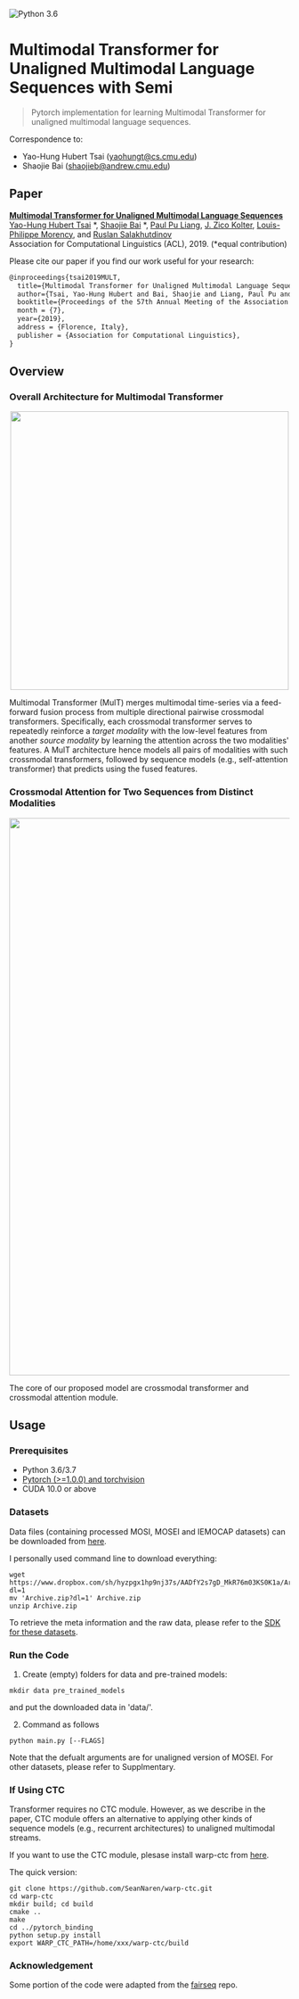![Python 3.6](https://img.shields.io/badge/python-3.6-green.svg)  

# Multimodal Transformer for Unaligned Multimodal Language Sequences with Semi

> Pytorch implementation for learning Multimodal Transformer for unaligned multimodal language sequences.

Correspondence to: 
  - Yao-Hung Hubert Tsai (yaohungt@cs.cmu.edu)
  - Shaojie Bai (shaojieb@andrew.cmu.edu)

## Paper
[**Multimodal Transformer for Unaligned Multimodal Language Sequences**](https://arxiv.org/pdf/1906.00295.pdf)<br>
[Yao-Hung Hubert Tsai](https://yaohungt.github.io) *, [Shaojie Bai](https://jerrybai1995.github.io) *, [Paul Pu Liang](http://www.cs.cmu.edu/~pliang/), [J. Zico Kolter](http://zicokolter.com), [Louis-Philippe Morency](https://www.cs.cmu.edu/~morency/), and [Ruslan Salakhutdinov](https://www.cs.cmu.edu/~rsalakhu/)<br>
Association for Computational Linguistics (ACL), 2019. (*equal contribution)

Please cite our paper if you find our work useful for your research:

```tex
@inproceedings{tsai2019MULT,
  title={Multimodal Transformer for Unaligned Multimodal Language Sequences},
  author={Tsai, Yao-Hung Hubert and Bai, Shaojie and Liang, Paul Pu and Kolter, J. Zico and Morency, Louis-Philippe and Salakhutdinov, Ruslan},
  booktitle={Proceedings of the 57th Annual Meeting of the Association for Computational Linguistics (Volume 1: Long Papers)},
  month = {7},
  year={2019},
  address = {Florence, Italy},
  publisher = {Association for Computational Linguistics},
}
```

## Overview

### Overall Architecture for Multimodal Transformer
<p align="center">
<img src='imgs/architecture.png' width="500px"/>

Multimodal Transformer (MulT) merges multimodal time-series via a feed-forward fusion process from multiple directional pairwise crossmodal transformers. Specifically, each crossmodal transformer serves to repeatedly reinforce a *target modality* with the low-level features from another *source modality* by learning the attention across the two modalities' features. A MulT architecture hence models all pairs of modalities with such crossmodal transformers, followed by sequence models (e.g., self-attention transformer) that predicts using the fused features.


### Crossmodal Attention for Two Sequences from Distinct Modalities 
<p align="center">
<img src='imgs/cm.png' width="1000px"/>
  
The core of our proposed model are crossmodal transformer and crossmodal attention module.   
  
## Usage

### Prerequisites
- Python 3.6/3.7
- [Pytorch (>=1.0.0) and torchvision](https://pytorch.org/)
- CUDA 10.0 or above

### Datasets

Data files (containing processed MOSI, MOSEI and IEMOCAP datasets) can be downloaded from [here](https://www.dropbox.com/sh/hyzpgx1hp9nj37s/AAB7FhBqJOFDw2hEyvv2ZXHxa?dl=0).
  
I personally used command line to download everything:
~~~~
wget https://www.dropbox.com/sh/hyzpgx1hp9nj37s/AADfY2s7gD_MkR76m03KS0K1a/Archive.zip?dl=1
mv 'Archive.zip?dl=1' Archive.zip
unzip Archive.zip
~~~~

To retrieve the meta information and the raw data, please refer to the [SDK for these datasets](https://github.com/A2Zadeh/CMU-MultimodalSDK).

### Run the Code

1. Create (empty) folders for data and pre-trained models:
~~~~
mkdir data pre_trained_models
~~~~

and put the downloaded data in 'data/'.

2. Command as follows
~~~~
python main.py [--FLAGS]
~~~~

Note that the defualt arguments are for unaligned version of MOSEI. For other datasets, please refer to Supplmentary.

### If Using CTC

Transformer requires no CTC module. However, as we describe in the paper, CTC module offers an alternative to applying other kinds of sequence models (e.g., recurrent architectures) to unaligned multimodal streams.

If you want to use the CTC module, plesase install warp-ctc from [here](https://github.com/baidu-research/warp-ctc).

The quick version:
~~~~
git clone https://github.com/SeanNaren/warp-ctc.git
cd warp-ctc
mkdir build; cd build
cmake ..
make
cd ../pytorch_binding
python setup.py install
export WARP_CTC_PATH=/home/xxx/warp-ctc/build
~~~~

### Acknowledgement
Some portion of the code were adapted from the [fairseq](https://github.com/pytorch/fairseq) repo.


